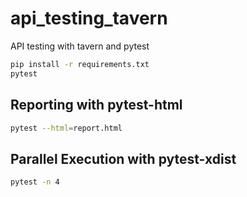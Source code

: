 # api_testing_tavern
API testing with tavern and pytest
```bash
pip install -r requirements.txt
pytest
```
## Reporting with pytest-html
```bash
pytest --html=report.html
```
## Parallel Execution with pytest-xdist
```bash
pytest -n 4
```

